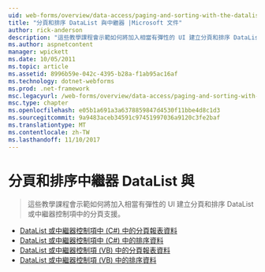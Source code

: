 ```yaml
---
uid: web-forms/overview/data-access/paging-and-sorting-with-the-datalist-and-repeater/index
title: "分頁和排序 DataList 與中繼器 |Microsoft 文件"
author: rick-anderson
description: "這些教學課程會示範如何將加入相當有彈性的 UI 建立分頁和排序 DataList 或中繼器控制項中的分頁支援。"
ms.author: aspnetcontent
manager: wpickett
ms.date: 10/05/2011
ms.topic: article
ms.assetid: 8996b59e-042c-4395-b28a-f1ab95ac16af
ms.technology: dotnet-webforms
ms.prod: .net-framework
msc.legacyurl: /web-forms/overview/data-access/paging-and-sorting-with-the-datalist-and-repeater
msc.type: chapter
ms.openlocfilehash: e05b1a691a3a6378859847d4530f11bbe4d8c1d3
ms.sourcegitcommit: 9a9483aceb34591c97451997036a9120c3fe2baf
ms.translationtype: MT
ms.contentlocale: zh-TW
ms.lasthandoff: 11/10/2017
---
```

<a name="paging-and-sorting-with-the-datalist-and-repeater"></a>分頁和排序中繼器 DataList 與
====================
> 這些教學課程會示範如何將加入相當有彈性的 UI 建立分頁和排序 DataList 或中繼器控制項中的分頁支援。


- [DataList 或中繼器控制項中 (C#) 中的分頁報表資料](paging-report-data-in-a-datalist-or-repeater-control-cs.md)
- [DataList 或中繼器控制項中 (C#) 中的排序資料](sorting-data-in-a-datalist-or-repeater-control-cs.md)
- [DataList 或中繼器控制項 (VB) 中的分頁報表資料](paging-report-data-in-a-datalist-or-repeater-control-vb.md)
- [DataList 或中繼器控制項 (VB) 中的排序資料](sorting-data-in-a-datalist-or-repeater-control-vb.md)

